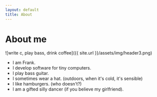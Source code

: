 ```yaml
---
layout: default
title: About 
---
```


# About me
	
![write c, play bass, drink coffee]({{ site.url }}/assets/img/header3.png)

* I am Frank.
* I develop software for tiny computers.
* I play bass guitar.
* I sometimes wear a hat. (outdoors, when it's cold, it's sensible)
* I like hamburgers. (who doesn't?)
* I am a gifted silly dancer (if you believe my girlfriend).
